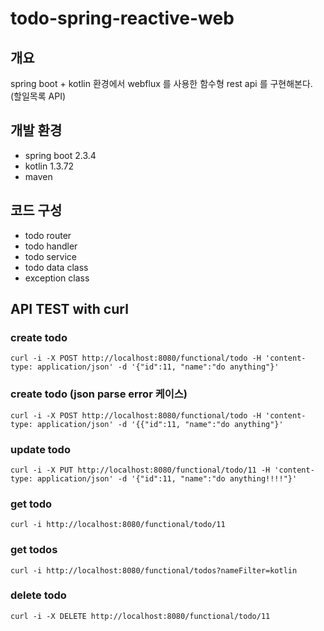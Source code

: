 # todo-spring-reactive-web

## 개요
spring boot + kotlin 환경에서 webflux 를 사용한 함수형 rest api 를 구현해본다.
(할일목록 API)

## 개발 환경
- spring boot 2.3.4
- kotlin 1.3.72
- maven

## 코드 구성
- todo router
- todo handler
- todo service
- todo data class
- exception class

## API TEST with curl

### create todo
```
curl -i -X POST http://localhost:8080/functional/todo -H 'content-type: application/json' -d '{"id":11, "name":"do anything"}'
```

### create todo (json parse error 케이스)
```
curl -i -X POST http://localhost:8080/functional/todo -H 'content-type: application/json' -d '{{"id":11, "name":"do anything"}'
```

### update todo
```
curl -i -X PUT http://localhost:8080/functional/todo/11 -H 'content-type: application/json' -d '{"id":11, "name":"do anything!!!!"}'
```

### get todo
```
curl -i http://localhost:8080/functional/todo/11
```
### get todos
```
curl -i http://localhost:8080/functional/todos?nameFilter=kotlin
```

### delete todo
```
curl -i -X DELETE http://localhost:8080/functional/todo/11
```

